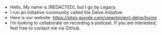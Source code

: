 - Hello, My name is [REDACTED], but I go by Legacy.
- I run an initiative-community called the Delve Initiative.
- Here is our website: https://sites.google.com/view/project-delve/home
- I’m looking to collaborate on recording a podcast. If you are interested, feel free to contact me via Github.
